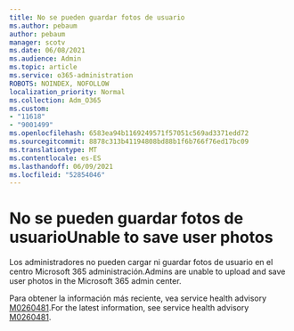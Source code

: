 ```yaml
---
title: No se pueden guardar fotos de usuario
ms.author: pebaum
author: pebaum
manager: scotv
ms.date: 06/08/2021
ms.audience: Admin
ms.topic: article
ms.service: o365-administration
ROBOTS: NOINDEX, NOFOLLOW
localization_priority: Normal
ms.collection: Adm_O365
ms.custom:
- "11618"
- "9001499"
ms.openlocfilehash: 6583ea94b1169249571f57051c569ad3371edd72
ms.sourcegitcommit: 8878c313b41194808bd88b1f6b766f76ed17bc09
ms.translationtype: MT
ms.contentlocale: es-ES
ms.lasthandoff: 06/09/2021
ms.locfileid: "52854046"
---
```

# <a name="unable-to-save-user-photos"></a><span data-ttu-id="40f1f-102">No se pueden guardar fotos de usuario</span><span class="sxs-lookup"><span data-stu-id="40f1f-102">Unable to save user photos</span></span>

<span data-ttu-id="40f1f-103">Los administradores no pueden cargar ni guardar fotos de usuario en el centro Microsoft 365 administración.</span><span class="sxs-lookup"><span data-stu-id="40f1f-103">Admins are unable to upload and save user photos in the Microsoft 365 admin center.</span></span>

<span data-ttu-id="40f1f-104">Para obtener la información más reciente, vea service health advisory [M0260481](https://admin.microsoft.com/Adminportal/Home?source=applauncher#/servicehealth/advisories/:/alerts/MO260481).</span><span class="sxs-lookup"><span data-stu-id="40f1f-104">For the latest information, see service health advisory [M0260481](https://admin.microsoft.com/Adminportal/Home?source=applauncher#/servicehealth/advisories/:/alerts/MO260481).</span></span>
